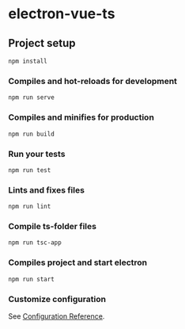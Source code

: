 # electron-vue-ts

## Project setup
```
npm install
```

### Compiles and hot-reloads for development
```
npm run serve
```

### Compiles and minifies for production
```
npm run build
```

### Run your tests
```
npm run test
```

### Lints and fixes files
```
npm run lint
```

### Compile ts-folder files
```
npm run tsc-app
```

### Compiles project and start electron
```
npm run start
```

### Customize configuration
See [Configuration Reference](https://cli.vuejs.org/config/).
